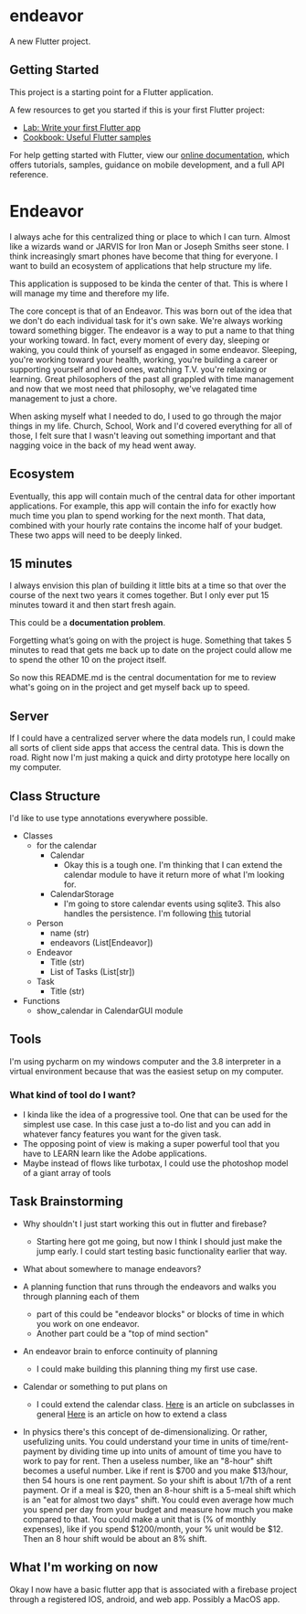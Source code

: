 # endeavor

A new Flutter project.

## Getting Started

This project is a starting point for a Flutter application.

A few resources to get you started if this is your first Flutter project:

- [Lab: Write your first Flutter app](https://flutter.dev/docs/get-started/codelab)
- [Cookbook: Useful Flutter samples](https://flutter.dev/docs/cookbook)

For help getting started with Flutter, view our
[online documentation](https://flutter.dev/docs), which offers tutorials,
samples, guidance on mobile development, and a full API reference.

# Endeavor
I always ache for this centralized thing or place to which I can turn. Almost like a wizards wand or JARVIS for Iron Man or Joseph Smiths seer stone. I think increasingly smart phones have become that thing for everyone. I want to build an ecosystem of applications that help structure my life.

This application is supposed to be kinda the center of that. This is where I will manage my time and therefore my life.

The core concept is that of an Endeavor. This was born out of the idea that we don't do each individual task for it's own sake. We're always working toward something bigger. The endeavor is a way to put a name to that thing your working toward. In fact, every moment of every day, sleeping or waking, you could think of yourself as engaged in some endeavor. Sleeping, you're working toward your health, working, you're building a career or supporting yourself and loved ones, watching T.V. you're relaxing or learning. Great philosophers of the past all grappled with time management and now that we most need that philosophy, we've relagated time management to just a chore.

When asking myself what I needed to do, I used to go through the major things in my life. Church, School, Work and I'd covered everything for all of those, I felt sure that I wasn't leaving out something important and that nagging voice in the back of my head went away.


## Ecosystem
Eventually, this app will contain much of the central data for other important applications. For example, this app will contain the info for exactly how much time you plan to spend working for the next month. That data, combined with your hourly rate contains the income half of your budget. These two apps will need to be deeply linked.


## 15 minutes
I always envision this plan of building it little bits at a time so that over the course of the next two years it comes together. But I only ever put 15 minutes toward it and then start fresh again.



This could be a **documentation problem**.



Forgetting what’s going on with the project is huge. Something that takes 5 minutes to read that gets me back up to date on the project could allow me to spend the other 10 on the project itself.



So now this README.md is the central documentation for me to review what's going on in the project and get myself back up to speed.


## Server
If I could have a centralized server where the data models run, I could make all sorts of client side apps that access the central data. This is down the road. Right now I'm just making a quick and dirty prototype here locally on my computer.

## Class Structure
I'd like to use type annotations everywhere possible.

* Classes
    * for the calendar
        * Calendar
            * Okay this is a tough one. I'm thinking that I can extend the calendar module to have it return more of what I'm looking for. 
        * CalendarStorage
            * I'm going to store calendar events using sqlite3. This also handles the persistence. I'm following [this](https://www.sqlitetutorial.net/sqlite-python/creating-database/) tutorial
    * Person
        * name (str)
        * endeavors (List[Endeavor])
    * Endeavor
        * Title (str)
        * List of Tasks (List[str])
    * Task
        * Title (str)
* Functions
    * show_calendar in CalendarGUI module

## Tools
I'm using pycharm on my windows computer and the 3.8 interpreter in a virtual environment because that was the easiest setup on my computer.


### What kind of tool do I want?
* I kinda like the idea of a progressive tool. One that can be used for the simplest use case. In this case just a to-do list and you can add in whatever fancy features you want for the given task.
* The opposing point of view is making a super powerful tool that you have to LEARN learn like the Adobe applications.
* Maybe instead of flows like turbotax, I could use the photoshop model of a giant array of tools


## Task Brainstorming
* Why shouldn't I just start working this out in flutter and firebase?
    * Starting here got me going, but now I think I should just make the jump early. I could start testing basic functionality earlier that way.


* What about somewhere to manage endeavors?
* A planning function that runs through the endeavors and walks you through planning each of them
    * part of this could be "endeavor blocks" or blocks of time in which you work on one endeavor. 
    * Another part could be a "top of mind section"
* An endeavor brain to enforce continuity of planning
    * I could make building this planning thing my first use case.
* Calendar or something to put plans on
    * I could extend the calendar class. [Here](https://pybit.es/articles/python-subclasses/) is an article on subclasses in general [Here](https://www.geeksforgeeks.org/extend-class-method-in-python/) is an article on how to extend a class 
* In physics there's this concept of de-dimensionalizing. Or rather, usefulizing units. You could understand your time in units of time/rent-payment by dividing time up into units of amount of time you have to work to pay for rent. Then a useless number, like an "8-hour" shift becomes a useful number. Like if rent is $700 and you make $13/hour, then 54 hours is one rent payment. So your shift is about 1/7th of a rent payment. Or if a meal is $20, then an 8-hour shift is a 5-meal shift which is an "eat for almost two days" shift. You could even average how much you spend per day from your budget and measure how much you make compared to that. You could make a unit that is (% of monthly expenses), like if you spend $1200/month, your % unit would be $12. Then an 8 hour shift would be about an 8% shift.




## What I'm working on now
Okay I now have a basic flutter app that is associated with a firebase project through a registered IOS, android, and web app. Possibly a MacOS app.